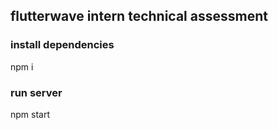 ## flutterwave intern technical assessment 



### install dependencies 

npm i 



### run server 

npm start

